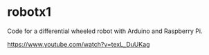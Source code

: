 # robotx1
Code for a differential wheeled robot with Arduino and Raspberry Pi.

https://www.youtube.com/watch?v=texL_DuUKag
